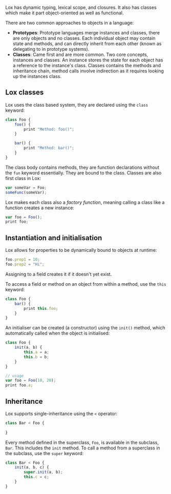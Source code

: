 Lox has dynamic typing, lexical scope, and closures. It also has classes which make it part object-oriented as well as functional.

There are two common approaches to objects in a language:
- **Prototypes**: Prototype languages merge instances and classes, there are only objects and no classes. Each individual object may contain state and methods, and can directly inherit from each other (known as delegating to in prototype systems).
- **Classes**: Came first and are more common. Two core concepts, instances and classes. An instance stores the state for each object has a reference to the instance's class. Classes contains the methods and inheritance chain, method calls involve indirection as it requires looking up the instances class.

## Lox classes
Lox uses the class based system, they are declared using the `class` keyword:

```js
class Foo {
	foo() {
		print "Method: foo()";
	}

	bar() {
		print "Method: bar()";
	}
}
```

The class body contains methods, they are function declarations without the `fun` keyword essentially. They are bound to the class. Classes are also first class in Lox:

```js
var someVar = Foo;
someFunc(someVar);
```

Lox makes each class also a *factory function*, meaning calling a class like a function creates a new instance:

```js
var foo = Foo();
print foo;
```

## Instantiation and initialisation
Lox allows for properties to be dynamically bound to objects at runtime:

```js
foo.prop1 = 10;
foo.prop2 = "Hi";
```

Assigning to a field creates it if it doesn't yet exist.

To access a field or method on an object from within a method, use the `this` keyword:

```js
class Foo {
	bar() {
		print this.foo;
	}
}
```

An initialiser can be created (a constructor) using the `init()` method, which automatically called when the object is initialised:

```js
class Foo {
	init(a, b) {
		this.a = a;
		this.b = b;
	}
}

// usage
var foo = Foo(10, 20);
print foo.a;
```

## Inheritance
Lox supports single-inheritance using the `<` operator:

```js
class Bar < Foo {
	
}
```

Every method defined in the superclass, `Foo`, is available in the subclass, `Bar`. This includes the `init` method. To call a method from a superclass in the subclass, use the `super` keyword:

```js
class Bar < Foo {
	init(a, b, c) {
		super.init(a, b);
		this.c = c;
	}
}
```